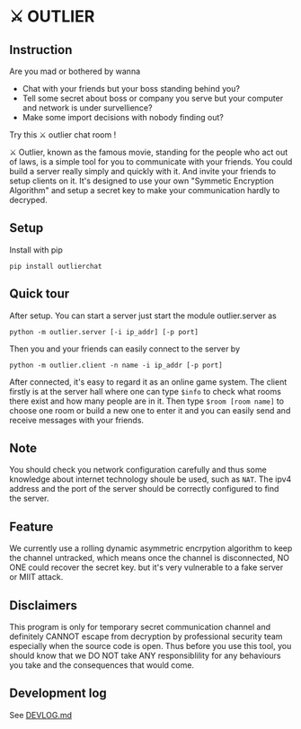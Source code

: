 <!--
 * @Date: 2023-01-07 22:59:34
 * @LastEditors: ThetisEliza wxf199601@gmail.com
 * @LastEditTime: 2023-03-13 21:13:04
 * @FilePath: /outlier/README.md
-->
# ⚔️ OUTLIER

## Instruction

Are you mad or bothered by wanna

* Chat with your friends but your boss standing behind you?
* Tell some secret about boss or company you serve but your computer and network is under survellience?
* Make some import decisions with nobody finding out?

Try this ⚔️ outlier chat room !

⚔️ Outlier, known as the famous movie, standing for the people who act out of laws, is a simple tool for you to communicate with your friends. You could build a server really simply and quickly with it. And invite your friends to setup clients on it. It's designed to use your own "Symmetic Encryption Algorithm" and setup a secret key to make your communication hardly to decryped.

## Setup

Install with pip
```shell
pip install outlierchat
```

## Quick tour

After setup. You can start a server just start the module outlier.server as
```shell
python -m outlier.server [-i ip_addr] [-p port]
```

Then you and your friends can easily connect to the server by
```shell
python -m outlier.client -n name -i ip_addr [-p port]
```

After connected, it's easy to regard it as an online game system. The client firstly is 
at the server hall where one can type `$info` to check what rooms there exist and
how many people are in it. Then type `$room [room name]` to choose one room or build a new one to enter it and you can easily send and receive messages with your friends.

## Note

You should check you network configuration carefully and thus some knowledge about internet technology shoule be used, such as `NAT`. The ipv4 address and the port of the server should be correctly configured to find the server.

## Feature

We currently use a rolling dynamic asymmetric encrpytion algorithm to keep the channel untracked, which means once the channel is disconnected, NO ONE could recover the secret key. but it's very vulnerable to a fake server or MIIT attack.


## Disclaimers

This program is only for temporary secret communication channel and definitely CANNOT escape from decryption by professional security team especially when the source code is open. Thus before you 
use this tool, you should know that we DO NOT take ANY responsiblility for any behaviours you take and the consequences that would come.


## Development log

See [DEVLOG.md](https://github.com/ThetisEliza/outlier/blob/main/DEVLOG.md)
